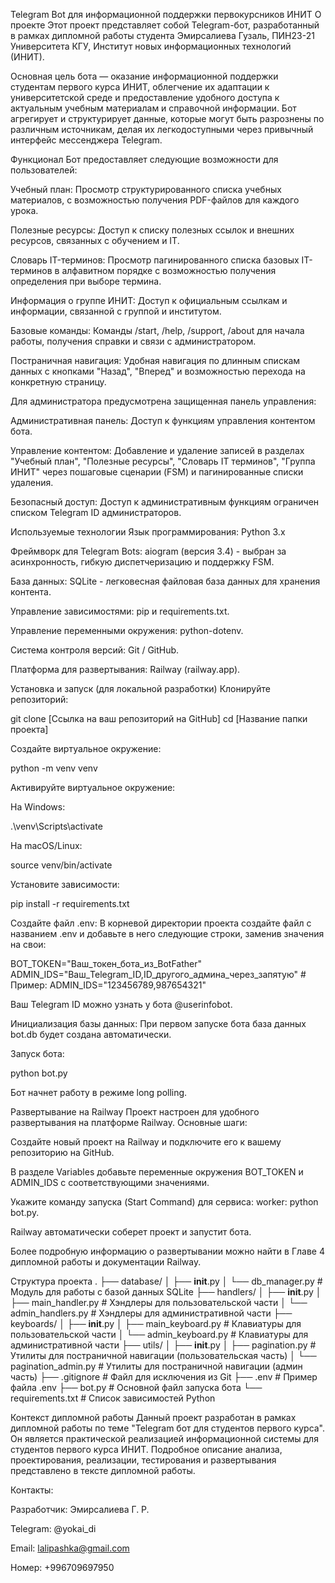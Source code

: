 Telegram Bot для информационной поддержки первокурсников ИНИТ
О проекте
Этот проект представляет собой Telegram-бот, разработанный в рамках дипломной работы студента Эмирсалиева Гузаль,
ПИН23-21 Университета КГУ, Институт новых информационных технологий (ИНИТ).

Основная цель бота — оказание информационной поддержки студентам первого курса ИНИТ, 
облегчение их адаптации к университетской среде и предоставление удобного доступа к актуальным учебным материалам и справочной информации.
Бот агрегирует и структурирует данные, которые могут быть разрознены по различным источникам, делая их легкодоступными
через привычный интерфейс мессенджера Telegram.

Функционал
Бот предоставляет следующие возможности для пользователей:

Учебный план: Просмотр структурированного списка учебных материалов, с возможностью получения PDF-файлов для каждого урока.

Полезные ресурсы: Доступ к списку полезных ссылок и внешних ресурсов, связанных с обучением и IT.

Словарь IT-терминов: Просмотр пагинированного списка базовых IT-терминов в алфавитном порядке с возможностью получения определения при выборе термина.

Информация о группе ИНИТ: Доступ к официальным ссылкам и информации, связанной с группой и институтом.

Базовые команды: Команды /start, /help, /support, /about для начала работы, получения справки и связи с администратором.

Постраничная навигация: Удобная навигация по длинным спискам данных с кнопками "Назад", "Вперед" и возможностью перехода на конкретную страницу.

Для администратора предусмотрена защищенная панель управления:

Административная панель: Доступ к функциям управления контентом бота.

Управление контентом: Добавление и удаление записей в разделах "Учебный план", "Полезные ресурсы", "Словарь IT терминов", 
"Группа ИНИТ" через пошаговые сценарии (FSM) и пагинированные списки удаления.

Безопасный доступ: Доступ к административным функциям ограничен списком Telegram ID администраторов.

Используемые технологии
Язык программирования: Python 3.x

Фреймворк для Telegram Bots: aiogram (версия 3.4) - выбран за асинхронность, гибкую диспетчеризацию и поддержку FSM.

База данных: SQLite - легковесная файловая база данных для хранения контента.

Управление зависимостями: pip и requirements.txt.

Управление переменными окружения: python-dotenv.

Система контроля версий: Git / GitHub.

Платформа для развертывания: Railway (railway.app).

Установка и запуск (для локальной разработки)
Клонируйте репозиторий:

git clone [Ссылка на ваш репозиторий на GitHub]
cd [Название папки проекта]

Создайте виртуальное окружение:

python -m venv venv

Активируйте виртуальное окружение:

На Windows:

.\venv\Scripts\activate

На macOS/Linux:

source venv/bin/activate

Установите зависимости:

pip install -r requirements.txt

Создайте файл .env:
В корневой директории проекта создайте файл с названием .env и добавьте в него следующие строки, заменив значения на свои:

BOT_TOKEN="Ваш_токен_бота_из_BotFather"
ADMIN_IDS="Ваш_Telegram_ID,ID_другого_админа_через_запятую" # Пример: ADMIN_IDS="123456789,987654321"

Ваш Telegram ID можно узнать у бота @userinfobot.

Инициализация базы данных: При первом запуске бота база данных bot.db будет создана автоматически.

Запуск бота:

python bot.py

Бот начнет работу в режиме long polling.

Развертывание на Railway
Проект настроен для удобного развертывания на платформе Railway. Основные шаги:

Создайте новый проект на Railway и подключите его к вашему репозиторию на GitHub.

В разделе Variables добавьте переменные окружения BOT_TOKEN и ADMIN_IDS с соответствующими значениями.

Укажите команду запуска (Start Command) для сервиса: worker: python bot.py.

Railway автоматически соберет проект и запустит бота.

Более подробную информацию о развертывании можно найти в Главе 4 дипломной работы и документации Railway.

Структура проекта
.
├── database/
│   ├── __init__.py
│   └── db_manager.py       # Модуль для работы с базой данных SQLite
├── handlers/
│   ├── __init__.py
│   ├── main_handler.py     # Хэндлеры для пользовательской части
│   └── admin_handlers.py   # Хэндлеры для административной части
├── keyboards/
│   ├── __init__.py
│   ├── main_keyboard.py    # Клавиатуры для пользовательской части
│   └── admin_keyboard.py   # Клавиатуры для административной части
├── utils/
│   ├── __init__.py
│   ├── pagination.py       # Утилиты для постраничной навигации (пользовательская часть)
│   └── pagination_admin.py # Утилиты для постраничной навигации (админ часть)
├── .gitignore              # Файл для исключения из Git
├── .env                    # Пример файла .env 
├── bot.py                  # Основной файл запуска бота
└── requirements.txt        # Список зависимостей Python

Контекст дипломной работы
Данный проект разработан в рамках дипломной работы по теме "Telegram бот для студентов первого курса". 
Он является практической реализацией информационной системы для студентов первого курса ИНИТ. 
Подробное описание анализа, проектирования, реализации, тестирования и развертывания представлено в тексте дипломной работы.

Контакты:

Разработчик: Эмирсалиева Г. Р.

Telegram: @yokai_di

Email: lalipashka@gmail.com

Номер: +996709697950